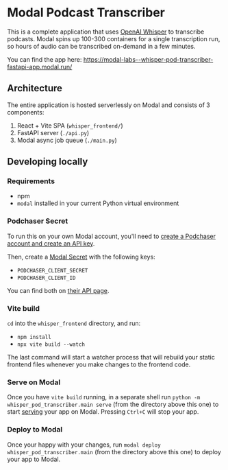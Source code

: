 # Modal Podcast Transcriber

This is a complete application that uses [OpenAI Whisper](https://github.com/openai/whisper) to transcribe podcasts. Modal spins up 100-300 containers for a single transcription run, so hours of audio can be transcribed on-demand in a few minutes.

You can find the app here: https://modal-labs--whisper-pod-transcriber-fastapi-app.modal.run/

## Architecture

The entire application is hosted serverlessly on Modal and consists of 3 components:

1. React + Vite SPA (`whisper_frontend/`)
2. FastAPI server (`./api.py`)
3. Modal async job queue (`./main.py`)

## Developing locally

### Requirements

- npm
- `modal` installed in your current Python virtual environment

### Podchaser Secret

To run this on your own Modal account, you'll need to [create a Podchaser account and create an API key](https://api-docs.podchaser.com/docs/guides/guide-first-podchaser-query/#getting-your-access-token).

Then, create a [Modal Secret](https://modal.com/secrets/) with the following keys:

- `PODCHASER_CLIENT_SECRET`
- `PODCHASER_CLIENT_ID`

You can find both on [their API page](https://www.podchaser.com/profile/settings/api).

### Vite build

`cd` into the `whisper_frontend` directory, and run:

- `npm install`
- `npx vite build --watch`

The last command will start a watcher process that will rebuild your static frontend files whenever you make changes to the frontend code.

### Serve on Modal

Once you have `vite build` running, in a separate shell run `python -m whisper_pod_transcriber.main serve` (from the directory above this one) to start [serving](https://modal.com/docs/reference/modal.Stub#serve) your app on Modal. Pressing `Ctrl+C` will stop your app.

### Deploy to Modal

Once your happy with your changes, run `modal deploy whisper_pod_transcriber.main` (from the directory above this one) to deploy your app to Modal.
